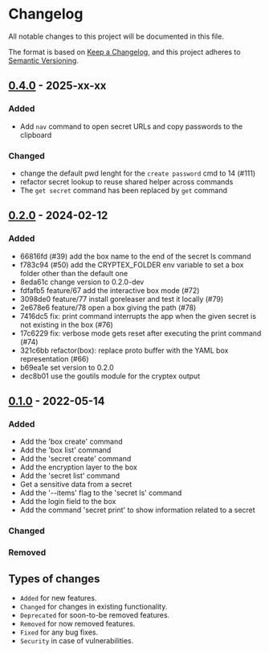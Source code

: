 # Changelog
All notable changes to this project will be documented in this file.

The format is based on [Keep a Changelog](https://keepachangelog.com/en/1.0.0/),
and this project adheres to [Semantic Versioning](https://semver.org/spec/v2.0.0.html).

## [0.4.0](https://github.com/mas2020-golang/raptor/releases/tag/v0.4.0) - 2025-xx-xx

### Added
- Add `nav` command to open secret URLs and copy passwords to the clipboard

### Changed
- change the default pwd lenght for the `create password` cmd to 14 (#111)
- refactor secret lookup to reuse shared helper across commands
- The `get secret` command has been replaced by `get` command

## [0.2.0](https://github.com/mas2020-golang/raptor/releases/tag/v0.2.0) - 2024-02-12

### Added

- 66816fd (#39) add the box name to the end of the secret ls command
- f783c94 (#50) add the CRYPTEX_FOLDER env variable to set a box folder other than the default one
- 8eda61c change version to 0.2.0-dev
- fdfafb5 feature/67 add the interactive box mode (#72)
- 3098de0 feature/77 install goreleaser and test it locally (#79)
- 2e678e6 feature/78 open a box giving the path (#78)
- 7416dc5 fix: print command interrupts the app when the given secret is not existing in the box (#76)
- 17c6229 fix: verbose mode gets reset after executing the print command (#74)
- 321c6bb refactor(box): replace proto buffer with the YAML box representation (#66)
- b69ea1e set version to 0.2.0
- dec8b01 use the goutils module for the cryptex output

## [0.1.0](https://github.com/mas2020-golang/raptor/releases/tag/v0.1.0-rc.1) - 2022-05-14

### Added
- Add the 'box create' command
- Add the 'box list' command
- Add the 'secret create' command
- Add the encryption layer to the box
- Add the 'secret list' command
- Get a sensitive data from a secret
- Add the '--items' flag to the 'secret ls' command
- Add the login field to the box
- Add the command 'secret print' to show information related to a secret

### Changed

### Removed

## Types of changes
- `Added` for new features.
- `Changed` for changes in existing functionality.
- `Deprecated` for soon-to-be removed features.
- `Removed` for now removed features.
- `Fixed` for any bug fixes.
- `Security` in case of vulnerabilities.
